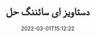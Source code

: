 ---
############################# Static ############################
layout: "product"
date: 2022-03-01T15:12:22
draft: false
#operation: 
#signaturetype: 
#fileformat: 
#productName: Java
lang: ur
#productCode: java
#otherformats: 
#breadcrumb: Put  signature on  for Java
product: "Signature"
product_tag: "signature"

############################# Head ############################
head_title: "C# .NET, Java, Node.js ڈیجیٹل سگنیچر ایپس"
head_description: "ای دستخطوں کو .NET، Java یا Node.js ایپلی کیشنز میں GroupDocs.Signature کے ساتھ مربوط کریں۔ مشہور کاروباری دستاویز فارمیٹس پر دستخط کریں۔"

############################# Header ############################
title: "دستاویز ای سائننگ حل"
description: "پروگرامرز اور اختتامی صارفین کے لیے ہمارے لچکدار APIs اور ایپ پر مبنی حل کا استعمال کرتے ہوئے کسی بھی پلیٹ فارم پر ڈیجیٹل دستاویزات اور تصاویر پر دستخط کریں۔"

############################# APIs ###############################
apis:
  enable: true

  api:
    # api loop
    - title: "GroupDocs.Signature ہائی کوڈ APIs شامل ہیں۔"
      link: "/signature/"
      label: "تمام ہائی کوڈ APIs دیکھیں"
      api_product:
        # api_product loop
        - link: "/signature/net/"
          img_alt: "GroupDocs.Signature for .NET"
          image: "/border/groupdocs-signature-net.svg"
          product: "GroupDocs.Signature for"
          platform: ".NET"
          content: "NET ایپلی کیشنز میں مائیکروسافٹ آفس، پی ڈی ایف، امیجز اور دیگر مختلف فارمیٹس میں سب سے مشہور ڈیجیٹل دستخطی اقسام کو شامل کرنے، تلاش کرنے اور تصدیق کرنے کے لیے مقامی .NET API۔"

        # api_product loop
        - link: "/signature/java/"
          img_alt: "GroupDocs.Signature for Java"
          image: "/border/groupdocs-signature-java.svg"
          product: "GroupDocs.Signature for"
          platform: "Java"
          content: "جاوا ایپلیکیشنز کو eSignature کی صلاحیتوں کے ساتھ بااختیار بنائیں تاکہ JDK انسٹال ہونے والے کسی بھی آپریٹنگ سسٹم پر دستاویزات اور تصاویر کی ایک وسیع رینج پر ڈیجیٹل طور پر دستخط کریں۔"

        # api_product loop
        - link: "/signature/nodejs-java/"
          img_alt: "GroupDocs.Signature for Node.js via Java"
          image: "/border/groupdocs-signature-nodejs-java.svg"
          product: "GroupDocs.Signature for"
          platform: "Node.js"
          content: "ہمارا Node.js حل آپ کی کاروباری ایپلیکیشنز کو ڈیجیٹل دستخط کے ساتھ بڑھاتا ہے۔ مقبول دستاویزات اور تصویری فارمیٹس پر آسانی سے الیکٹرانک دستخط لگائیں۔"

    # api loop
    - title: "GroupDocs.Signature Low Code APIs شامل ہیں۔"
      link: "https://products.groupdocs.cloud/signature"
      label: "تمام لو کوڈ APIs دیکھیں"
      api_product:
        # api_product loop
        - link: "https://products.groupdocs.cloud/signature/curl"
          img_alt: "GroupDocs.Signature Cloud for cURL"
          image: "https://www.groupdocs.cloud/templates/groupdocscloud/images/sdk/272x272/groupdocs_signature-for-curl.png"
          product: "GroupDocs.Signature"
          platform: "Cloud for cURL"
          content: "پی ڈی ایف، ورڈ، ایکسل اور امیجز سمیت تمام مشہور دستاویز فارمیٹس میں دستخط کی مختلف اقسام کو شامل کرنے اور ان میں تبدیلی کرنے کے لیے CURL RESTful دستاویز دستخط API کے ساتھ کام کریں۔"

        # api_product loop
        - link: "https://products.groupdocs.cloud/signature/net"
          img_alt: "GroupDocs.Signature Cloud SDK for .NET"
          image: "https://www.groupdocs.cloud/templates/groupdocscloud/images/sdk/272x272/groupdocs_signature-for-net.png"
          product: "GroupDocs.Signature"
          platform: "Cloud SDK for .NET"
          content: ".NET ایپلیکیشنز کے اندر متعدد دستاویزی فارمیٹس میں ڈیجیٹل دستخط کا انتظام کرنے کے لیے .NET SDK کے ساتھ آسانی سے ای-دستخط RESTful API کا استعمال کریں۔"

        # api_product loop
        - link: "https://products.groupdocs.cloud/signature/java"
          img_alt: "GroupDocs.Signature Cloud SDK for Java"
          image: "https://www.groupdocs.cloud/templates/groupdocscloud/images/sdk/272x272/groupdocs_signature-for-java.png"
          product: "GroupDocs.Signature"
          platform: "Cloud SDK for Java"
          content: "جاوا کے لیے خصوصی طور پر ڈیزائن کردہ دستاویز کے دستخط SDK کے ساتھ اپنی جاوا ایپلی کیشنز میں دستاویز پر دستخط کرنے کی جدید خصوصیات کو لاگو کریں۔"

    # api loop
    - title: "GroupDocs.Signature کوئی کوڈ ایپس شامل نہیں۔"
      link: "https://products.groupdocs.app/signature"
      label: "تمام کوئی کوڈ ایپس دیکھیں"
      api_product:
        # api_product loop
        - link: "https://products.groupdocs.app/signature/total"
          img_alt: "GroupDocs.Signature Total"
          image: "https://www.aspose.cloud/templates/asposeapp/images/products/logo/aspose_signature-app.png"
          product: "GroupDocs.Signature"
          platform: "Total"
          content: "مائیکروسافٹ ورڈ، ایکسل، پاورپوائنٹ، ویزیو اور پی ڈی ایف فائلوں پر ٹیکسٹ، امیج، بارکوڈ یا کیو آر کوڈ کے ساتھ دستخط کریں۔"

        # api_product loop
        - link: "https://products.groupdocs.app/signature/docx"
          img_alt: "GroupDocs.Signature DOCX"
          image: "https://www.aspose.cloud/templates/groupdocsapp/images/products/logo/groupdocs_words-app.png"
          product: "GroupDocs.Signature"
          platform: "DOCX"
          content: "ورڈ دستاویزات پر ڈیجیٹل طور پر اپنے براؤزر سے آن لائن مفت میں دستخط کریں۔"

        # api_product loop
        - link: "https://products.groupdocs.app/signature/pdf"
          img_alt: "GroupDocs.Signature PDF"
          image: "https://www.aspose.cloud/templates/groupdocsapp/images/products/logo/groupdocs_pdf-app.png"
          product: "GroupDocs.Signature"
          platform: "PDF"
          content: "کسی بھی ویب براؤزر کے اندر سے ٹیکسٹ، امیج یا بارکوڈ کا استعمال کرتے ہوئے پی ڈی ایف فائلوں پر ای سائن کریں۔"

############################# Back to top ###############################
back_to_top:
  enable: true
---